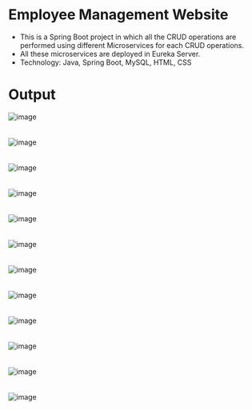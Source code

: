 # Employee Management Website
* This is a Spring Boot project in which all the CRUD operations are performed using different Microservices for each CRUD 
  operations. 
* All these microservices are deployed in Eureka Server.
* Technology: Java, Spring Boot, MySQL, HTML, CSS
# Output
![image](https://github.com/Somesh-008/Employee-Management-Application/assets/125235403/9e7c5797-63ce-4725-9e89-01b09f28ac94)
<br>
<br>
<br>
![image](https://github.com/Somesh-008/Employee-Management-Application/assets/125235403/2339167b-49be-4d8a-bac1-260fab046e5a)
<br>
<br>
<br>
![image](https://github.com/Somesh-008/Employee-Management-Application/assets/125235403/3e6ca6ce-a763-4c92-9580-2c54cae0e89d)
<br>
<br>
<br>
![image](https://github.com/Somesh-008/Employee-Management-Application/assets/125235403/b93dbbb3-52ad-4adc-899b-9fe7304af068)
<br>
<br>
<br>
![image](https://github.com/Somesh-008/Employee-Management-Application/assets/125235403/e7ce9105-b19a-4915-b4f4-cc2b2c74b67b)
<br>
<br>
<br>
![image](https://github.com/Somesh-008/Employee-Management-Application/assets/125235403/83079636-6fed-4b21-825b-c3d2d7b775eb)
<br>
<br>
<br>
![image](https://github.com/Somesh-008/Employee-Management-Application/assets/125235403/1f1952cd-f4ad-4f69-9101-6ebdbfa0a30d)
<br>
<br>
<br>
![image](https://github.com/Somesh-008/Employee-Management-Application/assets/125235403/4a118d4a-3603-4f0c-9e9d-9bb5a4f9e98b)
<br>
<br>
<br>
![image](https://github.com/Somesh-008/Employee-Management-Application/assets/125235403/a296a830-b222-498a-83fd-621c161c6bac)
<br>
<br>
<br>
![image](https://github.com/Somesh-008/Employee-Management-Application/assets/125235403/51226de2-48ea-47b6-840b-179c8d04290a)
<br>
<br>
<br>
![image](https://github.com/Somesh-008/Employee-Management-Application/assets/125235403/9186f294-d025-469d-ab7b-4f0adcccb22e)
<br>
<br>
<br>
![image](https://github.com/Somesh-008/Employee-Management-Application/assets/125235403/9aaa020a-59bc-4630-8eca-8cd7de2a4415)



